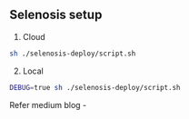 ## Selenosis setup

1. Cloud

```bash
sh ./selenosis-deploy/script.sh
```

2. Local

```bash
DEBUG=true sh ./selenosis-deploy/script.sh
```

Refer medium blog -

